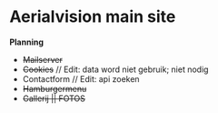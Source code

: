 # Aerialvision main site
**Planning**
- ~~Mailserver~~
- ~~Cookies~~ // Edit: data word niet gebruik; niet nodig
- Contactform // Edit: api zoeken
- ~~Hamburgermenu~~
- ~~Gallerij || FOTOS~~
